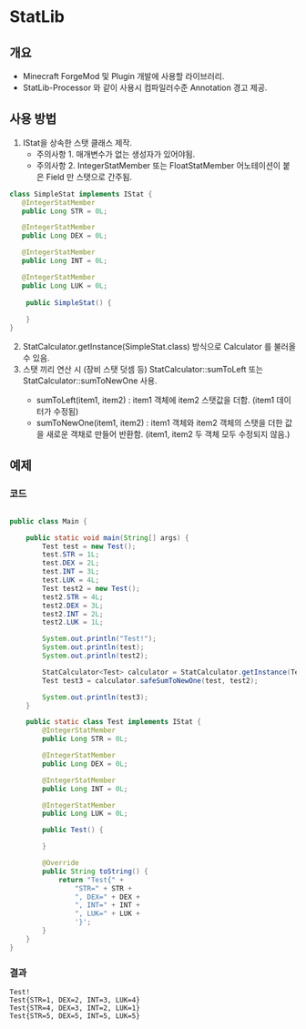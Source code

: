 # StatLib
## 개요
- Minecraft ForgeMod 및 Plugin 개발에 사용할 라이브러리.
- StatLib-Processor 와 같이 사용시 컴파일러수준 Annotation 경고 제공.

## 사용 방법
1. IStat을 상속한 스탯 클래스 제작.
    - 주의사항 1. 매개변수가 없는 생성자가 있어야됨.
    - 주의사항 2. IntegerStatMember 또는 FloatStatMember 어노테이션이 붙은 Field 만 스탯으로 간주됨.
```java
class SimpleStat implements IStat {
   @IntegerStatMember
   public Long STR = 0L;

   @IntegerStatMember
   public Long DEX = 0L;

   @IntegerStatMember
   public Long INT = 0L;

   @IntegerStatMember
   public Long LUK = 0L;
    
    public SimpleStat() {
        
    }
}
```

2. StatCalculator.getInstance(SimpleStat.class) 방식으로 Calculator 를 불러올 수 있음.
3. 스탯 끼리 연산 시 (장비 스탯 덧셈 등) StatCalculator<T>::sumToLeft 또는 StatCalculator<T>::sumToNewOne 사용.
    - sumToLeft(item1, item2) : item1 객체에 item2 스탯값을 더함. (item1 데이터가 수정됨)
    - sumToNewOne(item1, item2) : item1 객체와 item2 객체의 스탯을 더한 값을 새로운 객채로 만들어 반환함. (item1, item2 두 객체 모두 수정되지 않음.)

## 예제
### 코드
```java

public class Main {

    public static void main(String[] args) {
        Test test = new Test();
        test.STR = 1L;
        test.DEX = 2L;
        test.INT = 3L;
        test.LUK = 4L;
        Test test2 = new Test();
        test2.STR = 4L;
        test2.DEX = 3L;
        test2.INT = 2L;
        test2.LUK = 1L;

        System.out.println("Test!");
        System.out.println(test);
        System.out.println(test2);

        StatCalculator<Test> calculator = StatCalculator.getInstance(Test.class);
        Test test3 = calculator.safeSumToNewOne(test, test2);

        System.out.println(test3);
    }

    public static class Test implements IStat {
        @IntegerStatMember
        public Long STR = 0L;

        @IntegerStatMember
        public Long DEX = 0L;

        @IntegerStatMember
        public Long INT = 0L;

        @IntegerStatMember
        public Long LUK = 0L;

        public Test() {

        }

        @Override
        public String toString() {
            return "Test{" +
                "STR=" + STR +
                ", DEX=" + DEX +
                ", INT=" + INT +
                ", LUK=" + LUK +
                '}';
        }
    }
}
```
### 결과
```
Test!
Test{STR=1, DEX=2, INT=3, LUK=4}
Test{STR=4, DEX=3, INT=2, LUK=1}
Test{STR=5, DEX=5, INT=5, LUK=5}
```